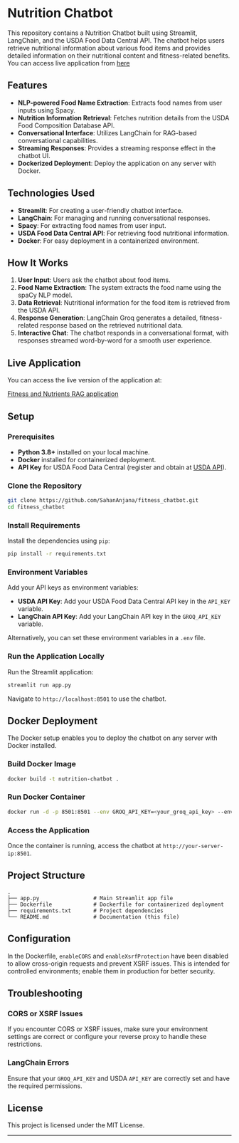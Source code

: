# Nutrition Chatbot

This repository contains a Nutrition Chatbot built using Streamlit, LangChain, and the USDA Food Data Central API. The chatbot helps users retrieve nutritional information about various food items and provides detailed information on their nutritional content and fitness-related benefits.
You can access live application from [here](https://huggingface.co/spaces/SahanAnjana/nutrition-RAG-chatbot)

## Features

- **NLP-powered Food Name Extraction**: Extracts food names from user inputs using Spacy.
- **Nutrition Information Retrieval**: Fetches nutrition details from the USDA Food Composition Database API.
- **Conversational Interface**: Utilizes LangChain for RAG-based conversational capabilities.
- **Streaming Responses**: Provides a streaming response effect in the chatbot UI.
- **Dockerized Deployment**: Deploy the application on any server with Docker.

## Technologies Used

- **Streamlit**: For creating a user-friendly chatbot interface.
- **LangChain**: For managing and running conversational responses.
- **Spacy**: For extracting food names from user input.
- **USDA Food Data Central API**: For retrieving food nutritional information.
- **Docker**: For easy deployment in a containerized environment.

## How It Works
1. **User Input**: Users ask the chatbot about food items.
2. **Food Name Extraction**: The system extracts the food name using the spaCy NLP model.
3. **Data Retrieval**: Nutritional information for the food item is retrieved from the USDA API.
4. **Response Generation**: LangChain Groq generates a detailed, fitness-related response based on the retrieved nutritional data.
5. **Interactive Chat**: The chatbot responds in a conversational format, with responses streamed word-by-word for a smooth user experience.

## Live Application

You can access the live version of the application at:

[Fitness and Nutrients RAG application](http://144.24.135.140:8010/)

## Setup

### Prerequisites

- **Python 3.8+** installed on your local machine.
- **Docker** installed for containerized deployment.
- **API Key** for USDA Food Data Central (register and obtain at [USDA API](https://fdc.nal.usda.gov/api-key-signup.html)).

### Clone the Repository

```bash
git clone https://github.com/SahanAnjana/fitness_chatbot.git
cd fitness_chatbot
```

### Install Requirements

Install the dependencies using `pip`:

```bash
pip install -r requirements.txt
```

### Environment Variables

Add your API keys as environment variables:

- **USDA API Key**: Add your USDA Food Data Central API key in the `API_KEY` variable.
- **LangChain API Key**: Add your LangChain API key in the `GROQ_API_KEY` variable.

Alternatively, you can set these environment variables in a `.env` file.

### Run the Application Locally

Run the Streamlit application:

```bash
streamlit run app.py
```

Navigate to `http://localhost:8501` to use the chatbot.

## Docker Deployment

The Docker setup enables you to deploy the chatbot on any server with Docker installed.

### Build Docker Image

```bash
docker build -t nutrition-chatbot .
```

### Run Docker Container

```bash
docker run -d -p 8501:8501 --env GROQ_API_KEY=<your_groq_api_key> --env API_KEY=<your_usda_api_key> nutrition-chatbot
```

### Access the Application

Once the container is running, access the chatbot at `http://your-server-ip:8501`.

## Project Structure

```plaintext
.
├── app.py                 # Main Streamlit app file
├── Dockerfile             # Dockerfile for containerized deployment
├── requirements.txt       # Project dependencies
└── README.md              # Documentation (this file)
```

## Configuration

In the Dockerfile, `enableCORS` and `enableXsrfProtection` have been disabled to allow cross-origin requests and prevent XSRF issues. This is intended for controlled environments; enable them in production for better security.

## Troubleshooting

### CORS or XSRF Issues

If you encounter CORS or XSRF issues, make sure your environment settings are correct or configure your reverse proxy to handle these restrictions.

### LangChain Errors

Ensure that your `GROQ_API_KEY` and USDA `API_KEY` are correctly set and have the required permissions.

## License

This project is licensed under the MIT License.

---
